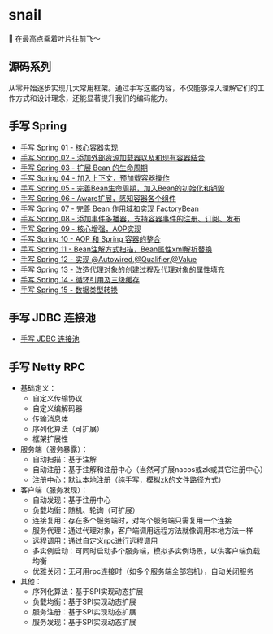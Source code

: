 # snail

🐌 在最高点乘着叶片往前飞～

## 源码系列

从零开始逐步实现几大常用框架。通过手写这些内容，不仅能够深入理解它们的工作方式和设计理念，还能显著提升我们的编码能力。

## 手写 Spring

- [手写 Spring 01 - 核心容器实现](https://zpj80231.github.io/znote/views/backend/spring-source-01.html)
- [手写 Spring 02 - 添加外部资源加载器以及和现有容器结合](https://zpj80231.github.io/znote/views/backend/spring-source-02.html)
- [手写 Spring 03 - 扩展 Bean 的生命周期](https://zpj80231.github.io/znote/views/backend/spring-source-03.html)
- [手写 Spring 04 - 加入上下文，预加载容器操作](https://zpj80231.github.io/znote/views/backend/spring-source-04.html)
- [手写 Spring 05 - 完善Bean生命周期，加入Bean的初始化和销毁](https://zpj80231.github.io/znote/views/backend/spring-source-05.html)
- [手写 Spring 06 - Aware扩展，感知容器各个组件](https://zpj80231.github.io/znote/views/backend/spring-source-06.html)
- [手写 Spring 07 - 完善 Bean 作用域和实现 FactoryBean](https://zpj80231.github.io/znote/views/backend/spring-source-07.html)
- [手写 Spring 08 - 添加事件多播器，支持容器事件的注册、订阅、发布](https://zpj80231.github.io/znote/views/backend/spring-source-08.html)
- [手写 Spring 09 - 核心增强，AOP实现](https://zpj80231.github.io/znote/views/backend/spring-source-09.html)
- [手写 Spring 10 - AOP 和 Spring 容器的整合](https://zpj80231.github.io/znote/views/backend/spring-source-10.html)
- [手写 Spring 11 - Bean注解方式扫描，Bean属性xml解析替换](https://zpj80231.github.io/znote/views/backend/spring-source-11.html)
- [手写 Spring 12 - 实现 @Autowired,@Qualifier,@Value](https://zpj80231.github.io/znote/views/backend/spring-source-12.html)
- [手写 Spring 13 - 改造代理对象的创建过程及代理对象的属性填充](https://zpj80231.github.io/znote/views/backend/spring-source-13.html)
- [手写 Spring 14 - 循环引用及三级缓存](https://zpj80231.github.io/znote/views/backend/spring-source-14.html)
- [手写 Spring 15 - 数据类型转换](https://zpj80231.github.io/znote/views/backend/spring-source-15.html)

## 手写 JDBC 连接池

- [手写 JDBC 连接池](https://zpj80231.github.io/znote/views/backend/jdbc-pool-source-01.html)

## 手写 Netty RPC

- 基础定义：
  - 自定义传输协议
  - 自定义编解码器
  - 传输消息体
  - 序列化算法（可扩展）
  - 框架扩展性
- 服务端（服务暴露）：
  - 自动扫描：基于注解
  - 自动注册：基于注解和注册中心（当然可扩展nacos或zk或其它注册中心）
  - 注册中心：默认本地注册（纯手写，模拟zk的文件路径方式）
- 客户端（服务发现）：
  - 自动发现：基于注册中心
  - 负载均衡：随机、轮询（可扩展）
  - 连接复用：存在多个服务端时，对每个服务端只需复用一个连接
  - 服务代理：通过代理对象，客户端调用远程方法就像调用本地方法一样
  - 远程调用：通过自定义rpc进行远程调用
  - 多实例启动：可同时启动多个服务端，模拟多实例场景，以供客户端负载均衡
  - 优雅关闭：无可用rpc连接时（如多个服务端全部宕机），自动关闭服务
- 其他：
  - 序列化算法：基于SPI实现动态扩展
  - 负载均衡：基于SPI实现动态扩展
  - 服务注册：基于SPI实现动态扩展
  - 服务发现：基于SPI实现动态扩展



